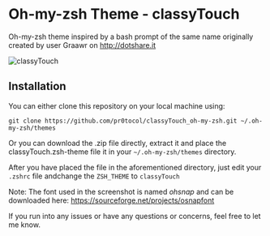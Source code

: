 # Oh-my-zsh Theme - classyTouch

Oh-my-zsh theme inspired by a bash prompt of the same name originally created by user Graawr on http://dotshare.it

![classyTouch](https://raw.githubusercontent.com/pr0tocol/classyTouch_oh-my-zsh/master/classyTouch.png)

## Installation

You can either clone this repository on your local machine using: 

`git clone https://github.com/pr0tocol/classyTouch_oh-my-zsh.git ~/.oh-my-zsh/themes`

Or you can download the .zip file directly, extract it and place the classyTouch.zsh-theme file it in your `~/.oh-my-zsh/themes` directory.

After you have placed the file in the aforementioned directory, just edit your `.zshrc` file andchange the `ZSH_THEME` to `classyTouch`

Note: The font used in the screenshot is named _ohsnap_ and can be downloaded here: https://sourceforge.net/projects/osnapfont

If you run into any issues or have any questions or concerns, feel free to let me know.
